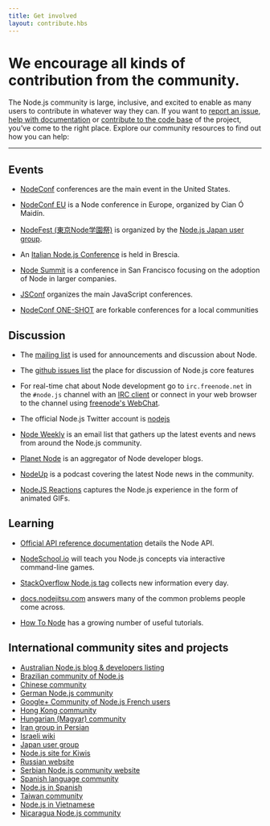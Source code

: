 ```yaml
---
title: Get involved
layout: contribute.hbs
---
```


# We encourage all kinds of contribution from the community.

The Node.js community is large, inclusive, and excited to enable as many users
to contribute in whatever way they can. If you want to [report an
issue](https://github.com/nodejs/node/issues), [help with
documentation](/en/get-involved/contribute/) or [contribute to the code
base](/en/get-involved/development/) of the project, you’ve come to the
right place. Explore our community resources to find out how you can help:

<hr>

## Events

- [NodeConf](http://www.nodeconf.com/) conferences are the main event in the United States.

- [NodeConf EU](http://nodeconfeu.com/) is a Node conference in Europe, organized by Cian Ó Maidín.

- [NodeFest (東京Node学園祭)](http://nodefest.jp/) is organized by the [Node.js Japan user group](http://nodejs.jp).

- An [Italian Node.js Conference](http://nodejsconf.it/) is held in Brescia.

- [Node Summit](http://nodesummit.com/) is a conference in San Francisco focusing on the adoption of Node in larger companies.

- [JSConf](http://jsconf.com/) organizes the main JavaScript conferences.

- [NodeConf ONE-SHOT](http://oneshot.nodeconf.com/) are forkable conferences for a local communities


## Discussion

- The [mailing list](http://groups.google.com/group/nodejs) is used for announcements and discussion about Node.

- The [github issues list](https://github.com/nodejs/node/issues) the place for discussion of Node.js core features

- For real-time chat about Node development go to `irc.freenode.net` in the `#node.js` channel with an [IRC client](http://en.wikipedia.org/wiki/Comparison_of_Internet_Relay_Chat_clients) or connect in your web browser to the channel using [freenode's WebChat](http://webchat.freenode.net/?channels=node.js).

- The official Node.js Twitter account is [nodejs](https://twitter.com/nodejs)

- [Node Weekly](http://nodeweekly.com) is an email list that gathers up the latest events and news from around the Node.js community.

- [Planet Node](http://planetnodejs.com) is an aggregator of Node developer blogs.

- [NodeUp](http://nodeup.com) is a podcast covering the latest Node news in the community.

- [NodeJS Reactions](http://nodejsreactions.tumblr.com) captures the Node.js experience in the form of animated GIFs.


## Learning

- [Official API reference documentation](/api) details the Node API.

- [NodeSchool.io](http://nodeschool.io) will teach you Node.js concepts via interactive command-line games.

- [StackOverflow Node.js tag](http://stackoverflow.com/questions/tagged/node.js) collects new information every day.

- [docs.nodejitsu.com](http://docs.nodejitsu.com/) answers many of the common problems people come across.

- [How To Node](http://howtonode.org/) has a growing number of useful tutorials.


## International community sites and projects

- [Australian Node.js blog &amp; developers listing](http://nodejs.org.au/)
- [Brazilian community of Node.js](http://www.nodebr.com/)
- [Chinese community](http://cnodejs.org)
- [German Node.js community](http://nodecode.de)
- [Google+ Community of Node.js French users](https://plus.google.com/communities/113346206415381691435)
- [Hong Kong community](http://nodejs.hk)
- [Hungarian (Magyar) community](http://nodehun.blogspot.com/)
- [Iran group in Persian](http://nodejs.ir)
- [Israeli wiki](http://nodejs.co.il)
- [Japan user group](http://nodejs.jp/)
- [Node.js site for Kiwis](http://nodejs.geek.nz/)
- [Russian website](http://node-center.ru/)
- [Serbian Node.js community website](http://nodejs.rs/)
- [Spanish language community](http://nodehispano.com)
- [Node.js in Spanish](http://www.nodejs.es)
- [Taiwan community](http://nodejs.tw)
- [Node.js in Vietnamese](http://nodejs.vn/)
- [Nicaragua Node.js community](http://nodenica.com/)


